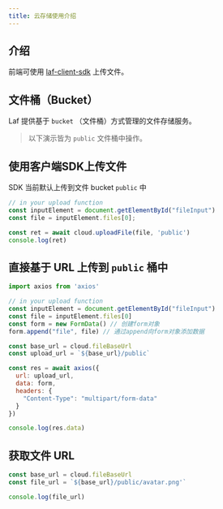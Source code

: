 ```yaml
---
title: 云存储使用介绍
---
```



## 介绍

前端可使用 [laf-client-sdk](https://github.com/Maslow/laf/tree/main/packages/client-sdk) 上传文件。


## 文件桶（Bucket）
Laf 提供基于 `bucket` （文件桶）方式管理的文件存储服务。

> 以下演示皆为 `public` 文件桶中操作。

## 使用客户端SDK上传文件

SDK 当前默认上传到文件 bucket `public` 中
```js
// in your upload function
const inputElement = document.getElementById("fileInput")
const file = inputElement.files[0];

const ret = await cloud.uploadFile(file, 'public')
console.log(ret)
```

## 直接基于 URL 上传到 `public` 桶中
```js
import axios from 'axios'

// in your upload function
const inputElement = document.getElementById("fileInput")
const file = inputElement.files[0]
const form = new FormData() // 创建form对象
form.append("file", file) // 通过append向form对象添加数据

const base_url = cloud.fileBaseUrl
const upload_url = `${base_url}/public`

const res = await axios({
  url: upload_url,
  data: form,
  headers: {
    "Content-Type": "multipart/form-data"
  }
})

console.log(res.data)
```

## 获取文件 URL

```js
const base_url = cloud.fileBaseUrl
const file_url = `${base_url}/public/avatar.png'`

console.log(file_url)
```